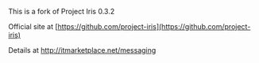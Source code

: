This is a fork of Project Iris 0.3.2

Official site at [https://github.com/project-iris](https://github.com/project-iris)

Details at http://itmarketplace.net/messaging
